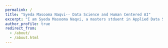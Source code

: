 ```yaml
---
permalink: /
title: "Syeda Masooma Naqvi-- Data Science and Human Centered AI"
excerpt: "I am Syeda Masooma Naqvi, a masters stduent in Applied Data Science at University of Southren California."
author_profile: true
redirect_from: 
  - /about/
  - /about.html
---
```


